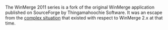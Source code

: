 The WinMerge 2011 series is a fork of the original WinMerge application published on SourceForge by Thingamahoochie Software. It was an escape from the [complex situation](http://forums.winmerge.org/viewtopic.php?f=4&t=352&start=10#p1384) that existed with respect to WinMerge 2.x at that time.